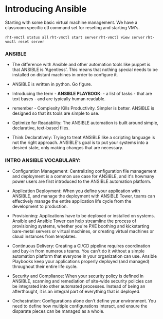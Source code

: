 # Introducing Ansible

Starting with some basic virtual machine management. We have a classroom specific ctl command set for reseting and starting VM's.

`rht-vmctl status all`
`rht-vmctl start server`
`rht-vmctl view server`
`rht-vmctl reset server`

### ANSIBLE
* The difference with Ansible and other automation tools like puppet is that ANSIBLE is 'Agentless'. This means that nothing special needs to be installed on distant machines in order to configure it.

* ANSIBLE is written in python. Go figure.

* Introducing the term - **ANSIBLE PLAYBOOK**: - a list of tasks - that are text bases - and are typically human readable.

* remember - Complexity Kills Productivity. Simpler is better. ANSIBLE is designed so that its tools are simple to use.

* Optimize for Readability: The ANSIBLE automation is built around simple, declarative, text-based files.

* Think Declaratively: Trying to treat ANSIBLE like a scripting language is not the right approach. ANSIBLE's goal is to put your systems into a desired state, only making changes that are necessary.

### INTRO ANSIBLE VOCABULARY:

* Configuration Management: Centralizing configuration file management and deployment is a common use case for ANSIBLE, and it's howmany power users are first introduced to the ANSIBLE automation platform.

* Application Deployment: When you define your application with ANSIBLE, and manage the deployment with ANSIBLE Tower, teams can effectively manage the entire application life cycle from the development to production.

* Provisioning: Applications have to be deployed or installed on systems. Ansible and Ansible Tower can help streamline the process of provisioning systems, whether you're PXE boothing and kickstarting bare-metal servers or virtual machines, or creating virtual machines or cloud instances from templates.

* Continuous Delivery: Creating a CI/CD pipeline requires coordination and buy-in from numerous teams. You can't do it without a simple automation platform that everyone in your organization can use. Ansible Playbooks keep your applications properly deployed (and managed) throughout their entire life cycle.

* Security and Compliance: When your security policy is defined in ANSIBLE, scanning and remediation of site-wide security policies can be integrated into other automated processes. Instead of being an afterthought, it is an integral part of everything that is deployed.

* Orchestration: Configurations alone don't define your environment. You need to define how multiple configurations interact, and ensure the disparate pieces can be managed as a whole.

